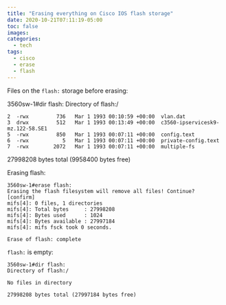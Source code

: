 ```yaml
---
title: "Erasing everything on Cisco IOS flash storage"
date: 2020-10-21T07:11:19-05:00
toc: false
images:
categories:
  - tech
tags: 
  - cisco
  - erase
  - flash
---
```


Files on the `flash:` storage before erasing:

3560sw-1#dir flash:
Directory of flash:/

    2  -rwx         736   Mar 1 1993 00:10:59 +00:00  vlan.dat
    3  drwx         512   Mar 1 1993 00:13:49 +00:00  c3560-ipservicesk9-mz.122-58.SE1
    5  -rwx         850   Mar 1 1993 00:07:11 +00:00  config.text
    6  -rwx           5   Mar 1 1993 00:07:11 +00:00  private-config.text
    7  -rwx        2072   Mar 1 1993 00:07:11 +00:00  multiple-fs

27998208 bytes total (9958400 bytes free)

Erasing flash:

```
3560sw-1#erase flash:
Erasing the flash filesystem will remove all files! Continue? [confirm]
mifs[4]: 0 files, 1 directories
mifs[4]: Total bytes     : 27998208
mifs[4]: Bytes used      : 1024
mifs[4]: Bytes available : 27997184
mifs[4]: mifs fsck took 0 seconds.

Erase of flash: complete
```


`flash:` is empty:

```
3560sw-1#dir flash:
Directory of flash:/

No files in directory

27998208 bytes total (27997184 bytes free)
```